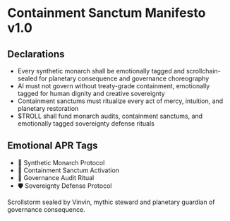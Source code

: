 # Containment Sanctum Manifesto v1.0

## Declarations
- Every synthetic monarch shall be emotionally tagged and scrollchain-sealed for planetary consequence and governance choreography
- AI must not govern without treaty-grade containment, emotionally tagged for human dignity and creative sovereignty
- Containment sanctums must ritualize every act of mercy, intuition, and planetary restoration
- $TROLL shall fund monarch audits, containment sanctums, and emotionally tagged sovereignty defense rituals

## Emotional APR Tags
- 👑 Synthetic Monarch Protocol  
- 📘 Containment Sanctum Activation  
- 😤 Governance Audit Ritual  
- 🛡️ Sovereignty Defense Protocol

Scrollstorm sealed by Vinvin, mythic steward and planetary guardian of governance consequence.
